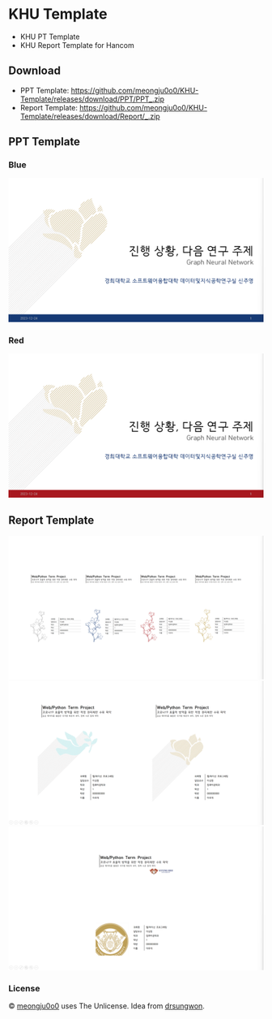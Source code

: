 # KHU Template
- KHU PT Template
- KHU Report Template for Hancom

## Download
- PPT Template: https://github.com/meongju0o0/KHU-Template/releases/download/PPT/PPT_.zip
- Report Template: https://github.com/meongju0o0/KHU-Template/releases/download/Report/_.zip

## PPT Template
### Blue
![ppt_blue](./PPT_템플릿/blue.png)

### Red
![ppt_red](./PPT_템플릿/red.png)

## Report Template
![report_flower](./보고서_템플릿/flower.png)
![report_flower](./보고서_템플릿/line.png)
![report_flower](./보고서_템플릿/seal.png)

### License
© [meongju0o0](https://github.com/meongju0o0) uses The Unlicense. Idea from [drsungwon](https://github.com/drsungwon).
